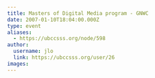 ```yaml
---
title: Masters of Digital Media program - GNWC 
date: 2007-01-10T18:04:00.000Z
type: event
aliases:
  - https://ubccsss.org/node/598
author:
  username: jlo
  link: https://ubccsss.org/user/26
images:
---
```


